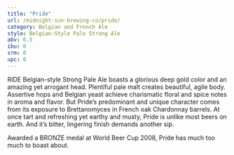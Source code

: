 ```yaml
---
title: "Pride"
url: /midnight-sun-brewing-co/pride/
category: Belgian and French Ale
style: Belgian-Style Pale Strong Ale
abv: 6.5
ibu: 0
srm: 0
upc: 0
---
```

RIDE Belgian-style Strong Pale Ale boasts a glorious deep gold color and an amazing yet arrogant head. Plentiful pale malt creates beautiful, agile body. Assertive hops and Belgian yeast achieve charismatic floral and spice notes in aroma and flavor. But Pride’s predominant and unique character comes from its exposure to Brettanomyces in French oak Chardonnay barrels. At once tart and refreshing yet earthy and musty, Pride is unlike most beers on earth. And it’s bitter, lingering finish demands another sip. 

Awarded a BRONZE medal at World Beer Cup 2008, Pride has much too much to boast about.
